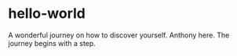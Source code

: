 # hello-world
A wonderful journey on how to discover yourself.
Anthony here. The journey begins with a step.

